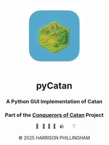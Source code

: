 &nbsp;
<div align="center">

<img src="assets/512-mac.png" alt="pyCatan Logo" width="200" style="border-radius:25%"/>

# pyCatan

### A Python GUI Implementation of Catan
### Part of the <a href="https://gitea.phillingham.com/Harrison/Conquerors-of-Catan">Conquerors of Catan</a> Project

&nbsp; 🌾 &nbsp; 🌲&nbsp; 🐑&nbsp; 🧱 &nbsp; 🪨  &nbsp; &nbsp; &nbsp; ❔

© 2025 HARRISON PHILLINGHAM

</div>